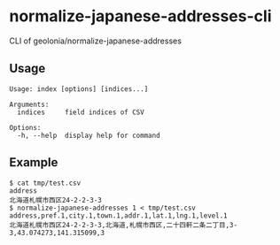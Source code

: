 # normalize-japanese-addresses-cli

CLI of geolonia/normalize-japanese-addresses

## Usage

```
Usage: index [options] [indices...]

Arguments:
  indices     field indices of CSV

Options:
  -h, --help  display help for command
```

## Example

```
$ cat tmp/test.csv
address
北海道札幌市西区24-2-2-3-3
$ normalize-japanese-addresses 1 < tmp/test.csv
address,pref.1,city.1,town.1,addr.1,lat.1,lng.1,level.1
北海道札幌市西区24-2-2-3-3,北海道,札幌市西区,二十四軒二条二丁目,3-3,43.074273,141.315099,3
```
